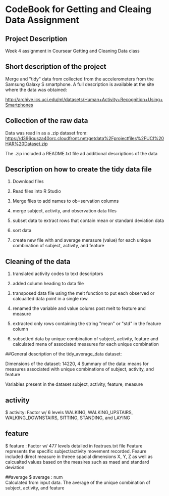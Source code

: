 # CodeBook for Getting and Cleaing Data Assignment

## Project Description
Week 4 assignment in Coursear Getting and Cleaning Data class

## Short description of the project
Merge and "tidy" data from collected from the accelerometers from the Samsung Galaxy S smartphone. A full description is available at the site where the data was obtained:

http://archive.ics.uci.edu/ml/datasets/Human+Activity+Recognition+Using+Smartphones

## Collection of the raw data

Data was read in as a .zip dataset from:
https://d396qusza40orc.cloudfront.net/getdata%2Fprojectfiles%2FUCI%20HAR%20Dataset.zip

The .zip included a README.txt file ad additional descriptions of the data

## Description on how to create the tidy data file 

1) Download files

2) Read files into R Studio

3) Merge files to add names to ob=servation columns

4) merge subject, activity, and observation data files

5) subset data to extract rows that contain mean or standard deviation data

6) sort data

7) create new file with and average merasure (value) for each unique combination of subject, activity, and feature


## Cleaning of the data

1) translated activity codes to text descriptors

2) added column heading to data file

3) transposed data file using the melt function to put each observed or calcualted data point in a single row.

4) renamed the variable and value colums post melt to feature and measure

5) extracted only rows containing the string "mean" or "std" in the feature column

5) subsetted data by unique combination of subject, activity, feature and calculated mena of associated measures for each unique combination

##General description of the tidy_average_data dataset:

Dimensions of the dataset: 14220, 4
Summary of the data: means for measures associated with unique combinations of subject, activity, and feature 

Variables present in the dataset
subject, activity, feature, measure

## activity

$ activity: Factor w/ 6 levels WALKING, WALKING_UPSTAIRS, WALKING_DOWNSTAIRS, SITTING, STANDING, and LAYING

## feature
$ feature : Factor w/ 477 levels detailed in featrues.txt file
Feature represents the specific subject/activity movement recorded.  Feaure included direct measure in threee spacial dimensions X, Y, Z as well as calcualted values based on the measires such as maed and standard deviation

##average
$ average : num  
Calculated from input data.  The average of the unique combination of subject, activity, and feature

